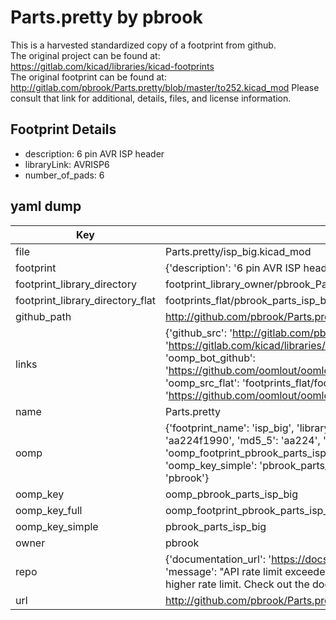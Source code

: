 # Parts.pretty by pbrook  
This is a harvested standardized copy of a footprint from github.  
The original project can be found at:  
https://gitlab.com/kicad/libraries/kicad-footprints  
The original footprint can be found at:
http://gitlab.com/pbrook/Parts.pretty/blob/master/to252.kicad_mod
Please consult that link for additional, details, files, and license information.  
## Footprint Details
* description: 6 pin AVR ISP header  
* libraryLink: AVRISP6  
* number_of_pads: 6  
## yaml dump  
| Key | Value |  
| --- | --- |  
| file | Parts.pretty/isp_big.kicad_mod |  
| footprint | {'description': '6 pin AVR ISP header', 'libraryLink': 'AVRISP6', 'number_of_pads': 6} |  
| footprint_library_directory | footprint_library_owner/pbrook_Parts.pretty |  
| footprint_library_directory_flat | footprints_flat/pbrook_parts_isp_big/working |  
| github_path | http://github.com/pbrook/Parts.pretty/blob/master/isp_big.kicad_mod |  
| links | {'github_src': 'http://gitlab.com/pbrook/Parts.pretty/blob/master/to252.kicad_mod', 'github_src_repo': 'https://gitlab.com/kicad/libraries/kicad-footprints', 'oomp_bot': 'footprints/pbrook_parts_isp_big/working', 'oomp_bot_github': 'https://github.com/oomlout/oomlout_oomp_footprint_bot/tree/main/footprints/pbrook_parts_isp_big/working', 'oomp_src_flat': 'footprints_flat/footprints_flat/pbrook_parts_isp_big/working', 'oomp_src_flat_github': 'https://github.com/oomlout/oomlout_oomp_footprint_src/tree/main/footprints_flat/pbrook_parts_isp_big/working'} |  
| name | Parts.pretty |  
| oomp | {'footprint_name': 'isp_big', 'library_name': 'parts', 'md5': 'aa224f19907f8b66385fcc20180a6c3c', 'md5_10': 'aa224f1990', 'md5_5': 'aa224', 'md5_6': 'aa224f', 'oomp_key': 'oomp_pbrook_parts_isp_big', 'oomp_key_extra': 'oomp_footprint_pbrook_parts_isp_big', 'oomp_key_full': 'oomp_footprint_pbrook_parts_isp_big_aa224f', 'oomp_key_simple': 'pbrook_parts_isp_big', 'original_filename': 'Parts.pretty/isp_big.kicad_mod', 'owner_name': 'pbrook'} |  
| oomp_key | oomp_pbrook_parts_isp_big |  
| oomp_key_full | oomp_footprint_pbrook_parts_isp_big |  
| oomp_key_simple | pbrook_parts_isp_big |  
| owner | pbrook |  
| repo | {'documentation_url': 'https://docs.github.com/rest/overview/resources-in-the-rest-api#rate-limiting', 'message': "API rate limit exceeded for 84.66.173.59. (But here's the good news: Authenticated requests get a higher rate limit. Check out the documentation for more details.)"} |  
| url | http://github.com/pbrook/Parts.pretty |  

